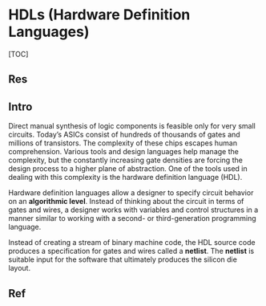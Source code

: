 # HDLs (Hardware Definition Languages)

[TOC]



## Res


## Intro
Direct manual synthesis of logic components is feasible only for very small circuits. Today’s ASICs consist of hundreds of thousands of gates and millions of transistors. The complexity of these chips escapes human comprehension. Various tools and design languages help manage the complexity, but the constantly increasing gate densities are forcing the design process to a higher plane of abstraction. One of the tools used in dealing with this complexity is the hardware definition language (HDL). 

Hardware definition languages allow a designer to specify circuit behavior on an **algorithmic level**. Instead of thinking about the circuit in terms of gates and wires, a designer works with variables and control structures in a manner similar to working with a second- or third-generation programming language. 

Instead of creating a stream of binary machine code, the HDL source code produces a specification for gates and wires called a **netlist**. The **netlist** is suitable input for the software that ultimately produces the silicon die layout.



## Ref

